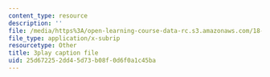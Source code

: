 ```yaml
---
content_type: resource
description: ''
file: /media/https%3A/open-learning-course-data-rc.s3.amazonaws.com/18-06sc-linear-algebra-fall-2011/25d672252dd45d73b08f0d6f0a1c45ba_KUuxdk_V7To.vtt
file_type: application/x-subrip
resourcetype: Other
title: 3play caption file
uid: 25d67225-2dd4-5d73-b08f-0d6f0a1c45ba
---
```

